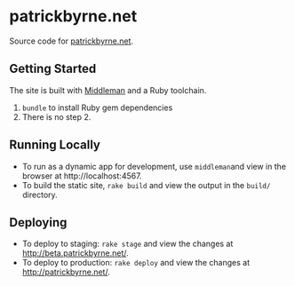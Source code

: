 patrickbyrne.net
================

Source code for [patrickbyrne.net][pb].

Getting Started
---------------

The site is built with [Middleman][mm] and a Ruby toolchain.

1. `bundle` to install Ruby gem dependencies
2. There is no step 2.

Running Locally
---------------

* To run as a dynamic app for development, use `middleman`and view in the browser at http://localhost:4567.
* To build the static site, `rake build` and view the output in the `build/` directory.

Deploying
---------

* To deploy to staging: `rake stage` and view the changes at http://beta.patrickbyrne.net/.
* To deploy to production: `rake deploy` and view the changes at http://patrickbyrne.net/.

[pb]:http://patrickbyrne.net/
[mm]:http://middlemanapp.com/
